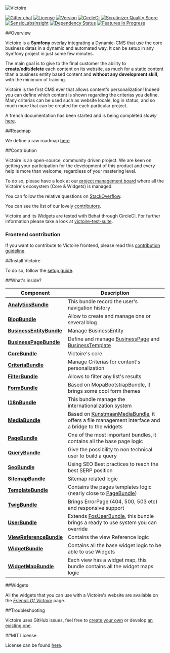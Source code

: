 ![Victoire](https://cloud.githubusercontent.com/assets/618536/20215349/db459e60-a813-11e6-894d-ba4ec0f2c088.jpg)

[![Gitter chat](https://badges.gitter.im/Victoire/Victoire.png)](https://gitter.im/Victoire/victoire)
[![License](https://img.shields.io/packagist/l/Victoire/Victoire.svg)](https://packagist.org/packages/Victoire/Victoire)
[![Version](https://img.shields.io/packagist/v/Victoire/Victoire.svg)](https://packagist.org/packages/Victoire/Victoire)
[![CircleCI](https://circleci.com/gh/Victoire/victoire.svg?style=shield)](https://circleci.com/gh/Victoire/victoire)
[![Scrutinizer Quality Score](https://img.shields.io/scrutinizer/g/Victoire/Victoire.svg)](https://scrutinizer-ci.com/g/Victoire/victoire/)
[![SensioLabsInsight](https://insight.sensiolabs.com/projects/92a98a39-8fa0-4e3c-b90d-e56d4c8f89b3/mini.png)](https://insight.sensiolabs.com/projects/92a98a39-8fa0-4e3c-b90d-e56d4c8f89b3)
[![Dependency Status](https://www.versioneye.com/php/victoire:victoire/badge.svg)](https://www.versioneye.com/php/victoire:victoire)
[![Features in Progress](https://badge.waffle.io/Victoire/victoire.svg?label=In%20Progress&title=In%20Progress)](http://waffle.io/Victoire/victoire)

##Overview

Victoire is a **Symfony** overlay integrating a Dynamic-CMS that use the core business datas in a dynamic and automated way.
It can be setup in any Symfony project in just some few minutes.

The main goal is to give to the final customer the ability to **create**/**edit**/**delete** each content on its website, as much for a static content than a business entity based content and **without any development skill**, with the minimum of training.

Victoire is the first CMS ever that allows content's personalization! Indeed you can define which content is shown regarding the criterias you define.
Many criterias can be used such as website locale, log in status, and so much more that can be created for each particular project.

A french documentation has been started and is being completed _slowly_ [here](http://github.com/victoire/documentation-fr/).

##Roadmap

We define a raw roadmap [here](https://docs.google.com/spreadsheets/d/1MTdt5ZsGNPOZp5e_to2LvS39j59M59c29HddpvaVb70/edit?usp=sharing)

##Contribution

Victoire is an open-source, community driven project.
We are keen on getting your participation for the development of this product and every help is more than welcome, regardless of your mastering level.

To do so, please have a look at our [project management board](http://waffle.io/Victoire/victoire) where all the Victoire's ecosystem (Core & Widgets) is managed.

You can follow the relative questions on [StackOverflow](http://stackoverflow.com/questions/tagged/victoire).

You can see the list of our lovely [contributors](https://github.com/Victoire/Victoire/contributors).

Victoire and its Widgets are tested with Behat through CircleCI. For further information please take a look at [victoire-test-suite](https://github.com/Victoire/test-suite).

### Frontend contribution

If you want to contribute to Victoire frontend, please read this [contribution guideline](doc/frontend-contribution.md).

##Install Victoire

To do so, follow the [setup guide](http://github.com/Victoire/victoire/blob/2.2/doc/setup.md).

##What's inside?

Component | Description
------------ | -------------
[**AnalyticsBundle**][5] | This bundle record the user's navigation history
[**BlogBundle**][2] | Allow to create and manage one or several blog
[**BusinessEntityBundle**][3] | Manage BusinessEntity
[**BusinessPageBundle**][4] | Define and manage [BusinessPage][18] and [BusinessTemplate][19]
[**CoreBundle**][1] | Victoire's core
[**CriteriaBundle**][26] | Manage Criterias for content's personalization
[**FilterBundle**][23] | Allows to filter any list's results
[**FormBundle**][6] | Based on MopaBootstrapBundle, it brings some cool form themes
[**I18nBundle**][17] | This bundle manage the internationalization system
[**MediaBundle**][7] | Based on [KunstmaanMediaBundle][21], it offers a file management interface and a bridge to the widgets
[**PageBundle**][8] | One of the most important bundles, it contains all the base page logic
[**QueryBundle**][9] | Give the possibility to non technical user to build a query
[**SeoBundle**][10] | Using SEO Best practices to reach the best SERP position
[**SitemapBundle**][20] | Sitemap related logic
[**TemplateBundle**][11] | Contains the pages templates logic (nearly close to [PageBundle][22])
[**TwigBundle**][13] | Brings ErrorPage (404, 500, 503 etc) and responsive support
[**UserBundle**][14] | Extends [FosUserBundle][12], this bundle brings a ready to use system you can override
[**ViewReferenceBundle**][25] | Contains the view Reference logic
[**WidgetBundle**][15] | Contains all the base widget logic to be able to use Widgets
[**WidgetMapBundle**][16] | Each view has a widget map, this bundle contains all the widget maps logic

##Widgets

All the widgets that you can use with a Victoire's website are available on the *[Friends Of Victoire](https://github.com/FriendsOfVictoire)* page.

##Troubleshooting

Victoire uses GitHub issues, feel free to [create your own](https://github.com/victoire/victoire/issues/new) or develop [an existing one](https://github.com/victoire/victoire/issues).

##MIT License

License can be found [here](http://github.com/victoire/victoire/blob/master/license.md).




[1]:  http://github.com/victoire/victoire/blob/master/Bundle/CoreBundle/README.md
[2]:  http://github.com/victoire/victoire/blob/master/Bundle/BlogBundle/README.md
[3]:  http://github.com/victoire/victoire/blob/master/Bundle/BusinessEntityBundle/README.md
[4]:  http://github.com/victoire/victoire/blob/master/Bundle/BusinessPageBundle/README.md
[5]:  http://github.com/victoire/victoire/blob/master/Bundle/AnalyticsBundle/README.md
[6]:  http://github.com/victoire/victoire/blob/master/Bundle/FormBundle/README.md
[7]:  http://github.com/victoire/victoire/blob/master/Bundle/MediaBundle/README.md
[8]:  http://github.com/victoire/victoire/blob/master/Bundle/PageBundle/README.md
[9]:  http://github.com/victoire/victoire/blob/master/Bundle/QueryBundle/README.md
[10]: http://github.com/victoire/victoire/blob/master/Bundle/SeoBundle/README.md
[11]: http://github.com/victoire/victoire/blob/master/Bundle/TemplateBundle/README.md
[12]: http://github.com/FriendsOfSymfony/FOSUserBundle
[13]: http://github.com/victoire/victoire/blob/master/Bundle/TwigBundle/README.md
[14]: http://github.com/victoire/victoire/blob/master/Bundle/UserBundle/README.md
[15]: http://github.com/victoire/victoire/blob/master/Bundle/WidgetBundle/README.md
[16]: http://github.com/victoire/victoire/blob/master/Bundle/WidgetMapBundle/README.md
[17]: http://github.com/victoire/victoire/blob/master/Bundle/I18nBundle/README.md
[18]: http://github.com/victoire/victoire/blob/master/Bundle/BusinessPageBundle/Resources/doc/BusinessPage.md
[19]: http://github.com/victoire/victoire/blob/master/Bundle/BusinessPageBundle/Resources/doc/BusinessTemplate.md
[20]: http://github.com/victoire/victoire/blob/master/Bundle/SitemapBundle/README.md
[21]: http://github.com/Kunstmaan/KunstmaanMediaBundle
[22]: http://github.com/victoire/victoire/blob/master/Bundle/PageBundle
[23]: http://github.com/victoire/victoire/blob/master/Bundle/FilterBundle/README.md
[25]: http://github.com/victoire/victoire/blob/master/Bundle/ViewReferenceBundle/README.md
[26]: http://github.com/victoire/victoire/blob/master/Bundle/CriteriaBundle
